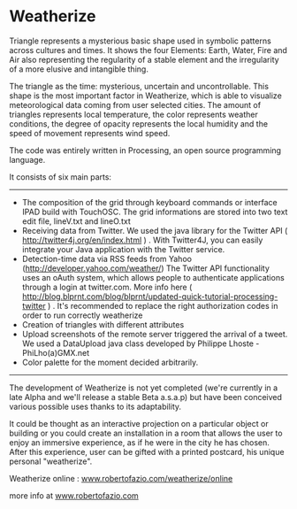 Weatherize
==========


Triangle represents a mysterious basic shape used in symbolic patterns across cultures and times. 
It shows the four Elements: Earth, Water, Fire and Air also representing the regularity of a stable element and the irregularity of 
a more elusive and intangible thing.

The triangle as the time: mysterious, uncertain and uncontrollable.
This shape is the most important factor in Weatherize, which is able to visualize meteorological data coming from user selected cities.
The amount of triangles represents local temperature, the color represents weather conditions, 
the degree of opacity represents the local humidity and the speed of movement represents wind speed.

The code was entirely written in Processing, an open source programming language. 

It consists of six main parts:

*****************
- The composition of the grid through keyboard commands or interface IPAD build with TouchOSC. The grid informations are stored into two text edit file, lineV.txt and lineO.txt
- Receiving data from Twitter. We used the java library for the Twitter API  ( http://twitter4j.org/en/index.html ) . With Twitter4J, you can easily integrate your Java application with the Twitter service. 
- Detection-time data via RSS feeds from Yahoo (http://developer.yahoo.com/weather/) The Twitter API functionality uses an oAuth system, which allows people to authenticate applications through a login at twitter.com. More info here ( http://blog.blprnt.com/blog/blprnt/updated-quick-tutorial-processing-twitter ) . It's recommended to replace the right authorization codes in order to run correctly weatherize
- Creation of triangles with different attributes
- Upload screenshots of the remote server triggered the arrival of a tweet. We used a DataUpload java class developed by Philippe Lhoste  - PhiLho(a)GMX.net 
- Color palette for the moment decided arbitrarily.

*****************

The development of Weatherize is not yet completed (we're currently in a late Alpha and we'll release a stable Beta a.s.a.p) 
but have been conceived various possible uses thanks to its adaptability. 

It could be thought as an interactive projection on a particular object or building or you could create
an installation in a room that allows the user to enjoy an immersive experience, 
as if he were in the city he has chosen. After this experience, user can be gifted with a printed postcard, his unique personal "weatherize".

 Weatherize online : www.robertofazio.com/weatherize/online
 
 more info at www.robertofazio.com